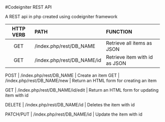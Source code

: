 #Codeigniter REST API

A REST api in php created using codeigniter framework 


HTTP VERB | PATH | FUNCTION
:---------: | :---------------------- | :---------------------
GET | /index.php/rest/DB_NAME | Retrieve all items as JSON
GET | /index.php/rest/DB_NAME/id | Retrieve item with id as JSON

POST | /index.php/rest/DB_NAME | Create an item 
GET | /index.php/rest/DB_NAME/new | Return an HTML form for creating an item

GET | /index.php/rest/DB_NAME/id/edit | Return an HTML form for updating item with id

DELETE | /index.php/rest/DB_NAME/id | Deletes the item with id

PATCH/PUT | /index.php/rest/DB_NAME/id | Update the item with id



